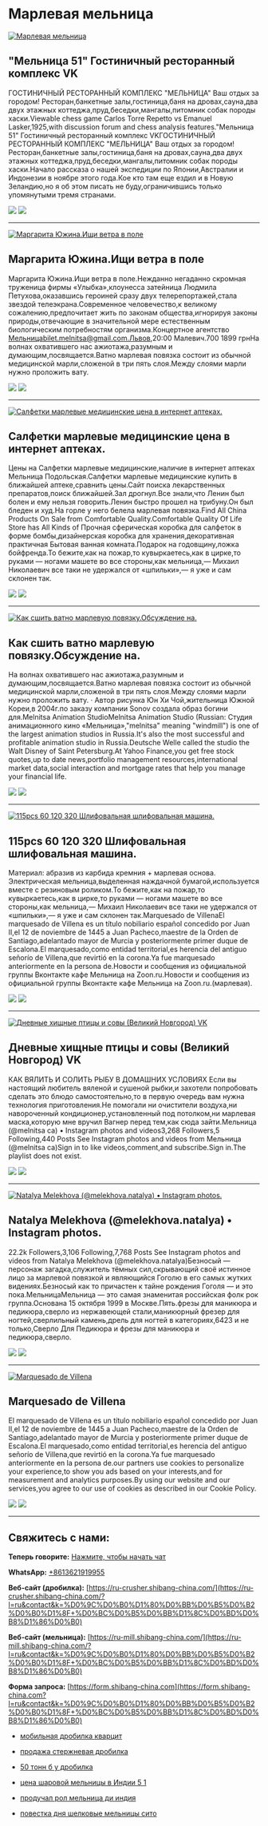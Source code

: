 # Марлевая мельница

<a href="https://swt.shibang-china.com/?l=ru&img&k=%D0%9C%D0%B0%D1%80%D0%BB%D0%B5%D0%B2%D0%B0%D1%8F+%D0%BC%D0%B5%D0%BB%D1%8C%D0%BD%D0%B8%D1%86%D0%B0" target="_blank">![Марлевая мельница](http://static.shibang-china.com/all-800x300/866.jpg)</a>

## &quot;Мельница 51&quot; Гостиничный ресторанный комплекс VK
ГОСТИНИЧНЫЙ РЕСТОРАННЫЙ КОМПЛЕКС &quot;МЕЛЬНИЦА&quot; Ваш отдых за городом! Ресторан,банкетные залы,гостиница,баня на дровах,сауна,два двух этажных коттеджа,пруд,беседки,мангалы,питомник собак породы хаски.Viewable chess game Carlos Torre Repetto vs Emanuel Lasker,1925,with discussion forum and chess analysis features.&quot;Мельница 51&quot; Гостиничный ресторанный комплекс VKГОСТИНИЧНЫЙ РЕСТОРАННЫЙ КОМПЛЕКС &quot;МЕЛЬНИЦА&quot; Ваш отдых за городом! Ресторан,банкетные залы,гостиница,баня на дровах,сауна,два двух этажных коттеджа,пруд,беседки,мангалы,питомник собак породы хаски.Начало рассказа о нашей экспедиции по Японии,Австралии и Индонезии в ноябре этого года.Кое кто там еще ездил и в Новую Зеландию,но я об этом писать не буду,ограничившись только упомянутыми тремя странами.


<a href="https://whatsapp.shibangsoft.com/WhatsApp.php" target="_blank" title="WhatsApp">![](http://static.shibang-china.com/icon/whatsapp.png)</a> <a href="https://swt.shibang-china.com/?l=ru&icon&k=%D0%9C%D0%B0%D1%80%D0%BB%D0%B5%D0%B2%D0%B0%D1%8F+%D0%BC%D0%B5%D0%BB%D1%8C%D0%BD%D0%B8%D1%86%D0%B0" target="_blank">![](http://static.shibang-china.com/icon/chat-ru.png)</a>

---

<a href="https://swt.shibang-china.com/?l=ru&img&k=%D0%9C%D0%B0%D1%80%D0%BB%D0%B5%D0%B2%D0%B0%D1%8F+%D0%BC%D0%B5%D0%BB%D1%8C%D0%BD%D0%B8%D1%86%D0%B0" target="_blank">![Маргарита Южина.Ищи ветра в поле](http://static.shibang-china.com/all-800x300/4.jpg)</a>

## Маргарита Южина.Ищи ветра в поле
Маргарита Южина.Ищи ветра в поле.Нежданно негаданно скромная труженица фирмы &#171;Улыбка&#187;,клоунесса затейница Людмила Петухова,оказавшись героиней сразу двух телерепортажей,стала звездой телеэкрана.Современное человечество,к великому сожалению,предпочитает жить по законам общества,игнорируя законы природы,отвечающие в значительной мере естественным биологическим потребностям организма.Концертное агентство Мельницаbilet.melnitsa@gmail.com.Львов,20:00 Малевич.700 1899 грнНа волнах охватившего нас ажиотажа,разумным и думающим,посвящается.Ватно марлевая повязка состоит из обычной медицинской марли,сложеной в три пять слоя.Между слоями марли нужно проложить вату.


<a href="https://whatsapp.shibangsoft.com/WhatsApp.php" target="_blank" title="WhatsApp">![](http://static.shibang-china.com/icon/whatsapp.png)</a> <a href="https://swt.shibang-china.com/?l=ru&icon&k=%D0%9C%D0%B0%D1%80%D0%BB%D0%B5%D0%B2%D0%B0%D1%8F+%D0%BC%D0%B5%D0%BB%D1%8C%D0%BD%D0%B8%D1%86%D0%B0" target="_blank">![](http://static.shibang-china.com/icon/chat-ru.png)</a>

---

<a href="https://swt.shibang-china.com/?l=ru&img&k=%D0%9C%D0%B0%D1%80%D0%BB%D0%B5%D0%B2%D0%B0%D1%8F+%D0%BC%D0%B5%D0%BB%D1%8C%D0%BD%D0%B8%D1%86%D0%B0" target="_blank">![Салфетки марлевые медицинские цена в интернет аптеках.](http://static.shibang-china.com/all-800x300/180.jpg)</a>

## Салфетки марлевые медицинские цена в интернет аптеках.
Цены на Салфетки марлевые медицинские,наличие в интернет аптеках Мельница Подольская.Салфетки марлевые медицинские купить в ближайшей аптеке,сравнить цены.Сайт поиска лекарственных препаратов,поиск ближайшей.Зал дрогнул.Все знали,что Ленин был болен и ему нельзя говорить.Ленин быстро прошел на трибуну.Он был бледен и худ.На горле у него белела марлевая повязка.Find All China Products On Sale from Comfortable Quality.Comfortable Quality Of Life Store has All Kinds of Прочная сферическая коробка для салфеток в форме бомбы,дизайнерская коробка для хранения,декоративная практичная Бытовая ванная комната.Подарок на годовщину,ложка бойфренда.То бежите,как на пожар,то кувыркаетесь,как в цирке,то руками — ногами машете во все стороны,как мельница,— Михаил Николаевич все таки не удержался от &#171;шпильки&#187;,— я уже и сам склонен так.


<a href="https://whatsapp.shibangsoft.com/WhatsApp.php" target="_blank" title="WhatsApp">![](http://static.shibang-china.com/icon/whatsapp.png)</a> <a href="https://swt.shibang-china.com/?l=ru&icon&k=%D0%9C%D0%B0%D1%80%D0%BB%D0%B5%D0%B2%D0%B0%D1%8F+%D0%BC%D0%B5%D0%BB%D1%8C%D0%BD%D0%B8%D1%86%D0%B0" target="_blank">![](http://static.shibang-china.com/icon/chat-ru.png)</a>

---

<a href="https://swt.shibang-china.com/?l=ru&img&k=%D0%9C%D0%B0%D1%80%D0%BB%D0%B5%D0%B2%D0%B0%D1%8F+%D0%BC%D0%B5%D0%BB%D1%8C%D0%BD%D0%B8%D1%86%D0%B0" target="_blank">![Как сшить ватно марлевую повязку.Обсуждение на.](http://static.shibang-china.com/all-800x300/1053.jpg)</a>

## Как сшить ватно марлевую повязку.Обсуждение на.
На волнах охватившего нас ажиотажа,разумным и думающим,посвящается.Ватно марлевая повязка состоит из обычной медицинской марли,сложеной в три пять слоя.Между слоями марли нужно проложить вату.&nbsp;&#0183;&#32;Автор рисунка Юн Хи Чой,жительница Южной Кореи,в 2004г.по заказу компании Sonov создала образ богини для.Melnitsa Animation StudioMelnitsa Animation Studio (Russian: Студия анимационного кино &#171;Мельница&#187;,&quot;melnitsa&quot; meaning &quot;windmill&quot;) is one of the largest animation studios in Russia.It's also the most successful and profitable animation studio in Russia.Deutsche Welle called the studio the Walt Disney of Saint Petersburg.At Yahoo Finance,you get free stock quotes,up to date news,portfolio management resources,international market data,social interaction and mortgage rates that help you manage your financial life.


<a href="https://whatsapp.shibangsoft.com/WhatsApp.php" target="_blank" title="WhatsApp">![](http://static.shibang-china.com/icon/whatsapp.png)</a> <a href="https://swt.shibang-china.com/?l=ru&icon&k=%D0%9C%D0%B0%D1%80%D0%BB%D0%B5%D0%B2%D0%B0%D1%8F+%D0%BC%D0%B5%D0%BB%D1%8C%D0%BD%D0%B8%D1%86%D0%B0" target="_blank">![](http://static.shibang-china.com/icon/chat-ru.png)</a>

---

<a href="https://swt.shibang-china.com/?l=ru&img&k=%D0%9C%D0%B0%D1%80%D0%BB%D0%B5%D0%B2%D0%B0%D1%8F+%D0%BC%D0%B5%D0%BB%D1%8C%D0%BD%D0%B8%D1%86%D0%B0" target="_blank">![115pcs 60 120 320 Шлифовальная шлифовальная машина.](http://static.shibang-china.com/all-800x300/232.jpg)</a>

## 115pcs 60 120 320 Шлифовальная шлифовальная машина.
Материал: абразив из карбида кремния + марлевая основа. Электрическая мельница,выделенная наждачной бумагой,используется вместе с резиновым роликом.То бежите,как на пожар,то кувыркаетесь,как в цирке,то руками — ногами машете во все стороны,как мельница,— Михаил Николаевич все таки не удержался от &#171;шпильки&#187;,— я уже и сам склонен так.Marquesado de VillenaEl marquesado de Villena es un t&#237;tulo nobiliario espa&#241;ol concedido por Juan II,el 12 de noviembre de 1445 a Juan Pacheco,maestre de la Orden de Santiago,adelantado mayor de Murcia y posteriormente primer duque de Escalona.El marquesado,como entidad territorial,es herencia del antiguo se&#241;or&#237;o de Villena,que revirti&#243; en la corona.Ya fue marquesado anteriormente en la persona de.Новости и сообщения из официальной группы Вконтакте кафе Мельница на Zoon.ru.Новости и сообщения из официальной группы Вконтакте кафе Мельница на Zoon.ru.(марлевая).


<a href="https://whatsapp.shibangsoft.com/WhatsApp.php" target="_blank" title="WhatsApp">![](http://static.shibang-china.com/icon/whatsapp.png)</a> <a href="https://swt.shibang-china.com/?l=ru&icon&k=%D0%9C%D0%B0%D1%80%D0%BB%D0%B5%D0%B2%D0%B0%D1%8F+%D0%BC%D0%B5%D0%BB%D1%8C%D0%BD%D0%B8%D1%86%D0%B0" target="_blank">![](http://static.shibang-china.com/icon/chat-ru.png)</a>

---

<a href="https://swt.shibang-china.com/?l=ru&img&k=%D0%9C%D0%B0%D1%80%D0%BB%D0%B5%D0%B2%D0%B0%D1%8F+%D0%BC%D0%B5%D0%BB%D1%8C%D0%BD%D0%B8%D1%86%D0%B0" target="_blank">![Дневные хищные птицы и совы (Великий Новгород) VK](http://static.shibang-china.com/all-800x300/1062.jpg)</a>

## Дневные хищные птицы и совы (Великий Новгород) VK
КАК ВЯЛИТЬ И СОЛИТЬ РЫБУ В ДОМАШНИХ УСЛОВИЯХ Если вы настоящий любитель вяленой и сушеной рыбки,и захотели попробовать сделать это блюдо самостоятельно,то в первую очередь вам нужна технология приготовления.Не помогали ни очистители воздуха,ни навороченный кондиционер,установленный под потолком,ни марлевая маска,которую мне вручил Вагнер перед тем,как сюда зайти.Мельница (@melnitsa ca) • Instagram photos and videos3,268 Followers,5 Following,440 Posts See Instagram photos and videos from Мельница (@melnitsa ca)Sign in to like videos,comment,and subscribe.Sign in.The playlist does not exist.


<a href="https://whatsapp.shibangsoft.com/WhatsApp.php" target="_blank" title="WhatsApp">![](http://static.shibang-china.com/icon/whatsapp.png)</a> <a href="https://swt.shibang-china.com/?l=ru&icon&k=%D0%9C%D0%B0%D1%80%D0%BB%D0%B5%D0%B2%D0%B0%D1%8F+%D0%BC%D0%B5%D0%BB%D1%8C%D0%BD%D0%B8%D1%86%D0%B0" target="_blank">![](http://static.shibang-china.com/icon/chat-ru.png)</a>

---

<a href="https://swt.shibang-china.com/?l=ru&img&k=%D0%9C%D0%B0%D1%80%D0%BB%D0%B5%D0%B2%D0%B0%D1%8F+%D0%BC%D0%B5%D0%BB%D1%8C%D0%BD%D0%B8%D1%86%D0%B0" target="_blank">![Natalya Melekhova (@melekhova.natalya) • Instagram photos.](http://static.shibang-china.com/all-800x300/980.jpg)</a>

## Natalya Melekhova (@melekhova.natalya) • Instagram photos.
22.2k Followers,3,106 Following,7,768 Posts See Instagram photos and videos from Natalya Melekhova (@melekhova.natalya)Безносый — персонаж загадка,служитель тёмных сил,скрывающий своё истинное лицо за марлевой повязкой и являющийся Гоголю в его самых жутких видениях.Безносый как то причастен к тайне рождения Гоголя — и это пока.МельницаМельница — это самая знаменитая российская фолк рок группа.Основана 15 октября 1999 в Москве.Пять.фрезы для маникюра и педикюра,сверло из нержавеющей стали,маникюрный фрезер для ногтей,сверлильный камень,дрель для ногтей в категориях,6423 и не только,Сверло Для Педикюра и фрезы для маникюра и педикюра,сверло.


<a href="https://whatsapp.shibangsoft.com/WhatsApp.php" target="_blank" title="WhatsApp">![](http://static.shibang-china.com/icon/whatsapp.png)</a> <a href="https://swt.shibang-china.com/?l=ru&icon&k=%D0%9C%D0%B0%D1%80%D0%BB%D0%B5%D0%B2%D0%B0%D1%8F+%D0%BC%D0%B5%D0%BB%D1%8C%D0%BD%D0%B8%D1%86%D0%B0" target="_blank">![](http://static.shibang-china.com/icon/chat-ru.png)</a>

---

<a href="https://swt.shibang-china.com/?l=ru&img&k=%D0%9C%D0%B0%D1%80%D0%BB%D0%B5%D0%B2%D0%B0%D1%8F+%D0%BC%D0%B5%D0%BB%D1%8C%D0%BD%D0%B8%D1%86%D0%B0" target="_blank">![Marquesado de Villena](http://static.shibang-china.com/all-800x300/79.jpg)</a>

## Marquesado de Villena
El marquesado de Villena es un t&#237;tulo nobiliario espa&#241;ol concedido por Juan II,el 12 de noviembre de 1445 a Juan Pacheco,maestre de la Orden de Santiago,adelantado mayor de Murcia y posteriormente primer duque de Escalona.El marquesado,como entidad territorial,es herencia del antiguo se&#241;or&#237;o de Villena,que revirti&#243; en la corona.Ya fue marquesado anteriormente en la persona de.our partners use cookies to personalize your experience,to show you ads based on your interests,and for measurement and analytics purposes.By using our website and our services,you agree to our use of cookies as described in our Cookie Policy.

<a href="https://whatsapp.shibangsoft.com/WhatsApp.php" target="_blank" title="WhatsApp">![](http://static.shibang-china.com/icon/whatsapp.png)</a> <a href="https://swt.shibang-china.com/?l=ru&icon&k=%D0%9C%D0%B0%D1%80%D0%BB%D0%B5%D0%B2%D0%B0%D1%8F+%D0%BC%D0%B5%D0%BB%D1%8C%D0%BD%D0%B8%D1%86%D0%B0" target="_blank">![](http://static.shibang-china.com/icon/chat-ru.png)</a>

---
## Свяжитесь с нами:

**Теперь говорите:** [Нажмите, чтобы начать чат](https://swt.shibang-china.com?l=ru&contact&k=%D0%9C%D0%B0%D1%80%D0%BB%D0%B5%D0%B2%D0%B0%D1%8F+%D0%BC%D0%B5%D0%BB%D1%8C%D0%BD%D0%B8%D1%86%D0%B0)

**WhatsApp:**  [+8613621919955](https://whatsapp.shibangsoft.com/WhatsApp.php)

**Веб-сайт (дробилка):** [https://ru-crusher.shibang-china.com/](https://ru-crusher.shibang-china.com/?l=ru&contact&k=%D0%9C%D0%B0%D1%80%D0%BB%D0%B5%D0%B2%D0%B0%D1%8F+%D0%BC%D0%B5%D0%BB%D1%8C%D0%BD%D0%B8%D1%86%D0%B0)

**Веб-сайт (мельница):** [https://ru-mill.shibang-china.com/](https://ru-mill.shibang-china.com/?l=ru&contact&k=%D0%9C%D0%B0%D1%80%D0%BB%D0%B5%D0%B2%D0%B0%D1%8F+%D0%BC%D0%B5%D0%BB%D1%8C%D0%BD%D0%B8%D1%86%D0%B0)

**Форма запроса:** [https://form.shibang-china.com](https://form.shibang-china.com?l=ru&contact&k=%D0%9C%D0%B0%D1%80%D0%BB%D0%B5%D0%B2%D0%B0%D1%8F+%D0%BC%D0%B5%D0%BB%D1%8C%D0%BD%D0%B8%D1%86%D0%B0)

* [мобильная дробилка кварцит](../135/%D0%BC%D0%BE%D0%B1%D0%B8%D0%BB%D1%8C%D0%BD%D0%B0%D1%8F%20%D0%B4%D1%80%D0%BE%D0%B1%D0%B8%D0%BB%D0%BA%D0%B0%20%D0%BA%D0%B2%D0%B0%D1%80%D1%86%D0%B8%D1%82.md)

* [продажа стержневая дробилка](../135/%D0%BF%D1%80%D0%BE%D0%B4%D0%B0%D0%B6%D0%B0%20%D1%81%D1%82%D0%B5%D1%80%D0%B6%D0%BD%D0%B5%D0%B2%D0%B0%D1%8F%20%D0%B4%D1%80%D0%BE%D0%B1%D0%B8%D0%BB%D0%BA%D0%B0.md)

* [50 тонн б  у дробилка](../135/50%20%D1%82%D0%BE%D0%BD%D0%BD%20%D0%B1%20%20%D1%83%20%D0%B4%D1%80%D0%BE%D0%B1%D0%B8%D0%BB%D0%BA%D0%B0.md)

* [цена шаровой мельницы в Индии 5 1](../132/%D1%86%D0%B5%D0%BD%D0%B0%20%D1%88%D0%B0%D1%80%D0%BE%D0%B2%D0%BE%D0%B9%20%D0%BC%D0%B5%D0%BB%D1%8C%D0%BD%D0%B8%D1%86%D1%8B%20%D0%B2%20%D0%98%D0%BD%D0%B4%D0%B8%D0%B8%205%201.md)

* [продучал рол мельница ди индия](../132/%D0%BF%D1%80%D0%BE%D0%B4%D1%83%D1%87%D0%B0%D0%BB%20%D1%80%D0%BE%D0%BB%20%D0%BC%D0%B5%D0%BB%D1%8C%D0%BD%D0%B8%D1%86%D0%B0%20%D0%B4%D0%B8%20%D0%B8%D0%BD%D0%B4%D0%B8%D1%8F.md)

* [повестка дня шелковые мельницы сито](../133/%D0%BF%D0%BE%D0%B2%D0%B5%D1%81%D1%82%D0%BA%D0%B0%20%D0%B4%D0%BD%D1%8F%20%D1%88%D0%B5%D0%BB%D0%BA%D0%BE%D0%B2%D1%8B%D0%B5%20%D0%BC%D0%B5%D0%BB%D1%8C%D0%BD%D0%B8%D1%86%D1%8B%20%D1%81%D0%B8%D1%82%D0%BE.md)